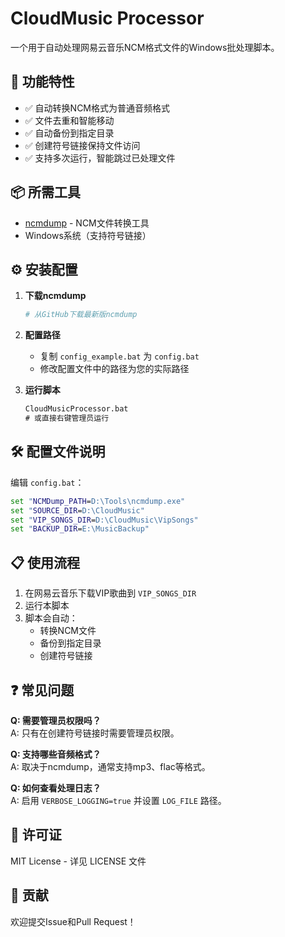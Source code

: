 # CloudMusic Processor

一个用于自动处理网易云音乐NCM格式文件的Windows批处理脚本。

## 🚀 功能特性

- ✅ 自动转换NCM格式为普通音频格式
- ✅ 文件去重和智能移动
- ✅ 自动备份到指定目录
- ✅ 创建符号链接保持文件访问
- ✅ 支持多次运行，智能跳过已处理文件

## 📦 所需工具

- [ncmdump](https://github.com/taurusxin/ncmdump) - NCM文件转换工具
- Windows系统（支持符号链接）

## ⚙️ 安装配置

1. **下载ncmdump**
   
   ```bash
   # 从GitHub下载最新版ncmdump
   ```
   
2. **配置路径**
   - 复制 `config_example.bat` 为 `config.bat`
   - 修改配置文件中的路径为您的实际路径

3. **运行脚本**
   ```cmd
   CloudMusicProcessor.bat
   # 或直接右键管理员运行
   ```

## 🛠️ 配置文件说明

编辑 `config.bat`：

```bat
set "NCMDump_PATH=D:\Tools\ncmdump.exe"
set "SOURCE_DIR=D:\CloudMusic"
set "VIP_SONGS_DIR=D:\CloudMusic\VipSongs"
set "BACKUP_DIR=E:\MusicBackup"
```

## 📋 使用流程

1. 在网易云音乐下载VIP歌曲到 `VIP_SONGS_DIR`
2. 运行本脚本
3. 脚本会自动：
   - 转换NCM文件
   - 备份到指定目录
   - 创建符号链接

## ❓ 常见问题

**Q: 需要管理员权限吗？**  
A: 只有在创建符号链接时需要管理员权限。

**Q: 支持哪些音频格式？**  
A: 取决于ncmdump，通常支持mp3、flac等格式。

**Q: 如何查看处理日志？**  
A: 启用 `VERBOSE_LOGGING=true` 并设置 `LOG_FILE` 路径。

## 📄 许可证

MIT License - 详见 LICENSE 文件

## 🤝 贡献

欢迎提交Issue和Pull Request！